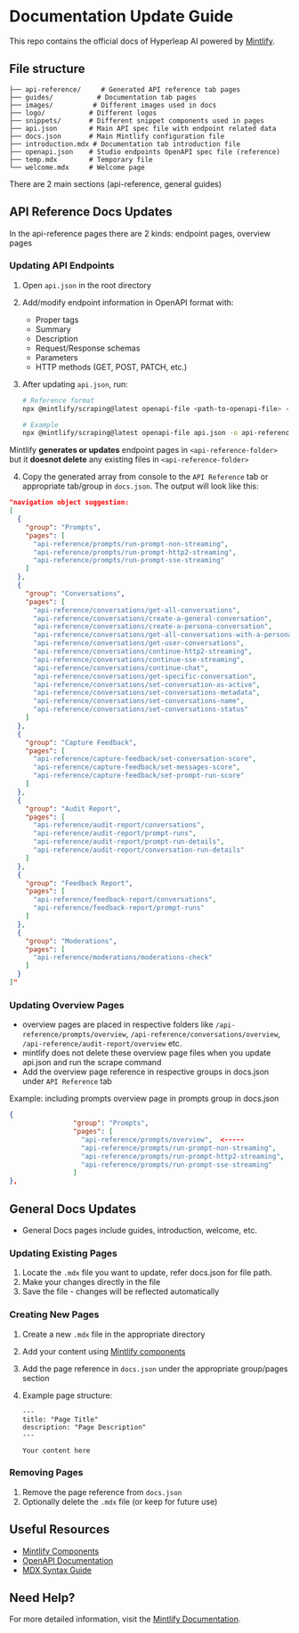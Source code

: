# Documentation Update Guide

This repo contains the official docs of Hyperleap AI powered by [Mintlify](https://mintlify.com/docs/quickstart).

## File structure

```
├── api-reference/     # Generated API reference tab pages
├── guides/           # Documentation tab pages
├── images/          # Different images used in docs
├── logo/           # Different logos
├── snippets/       # Different snippet components used in pages
├── api.json        # Main API spec file with endpoint related data
├── docs.json       # Main Mintlify configuration file
├── introduction.mdx # Documentation tab introduction file
├── openapi.json    # Studio endpoints OpenAPI spec file (reference)
├── temp.mdx        # Temporary file
└── welcome.mdx     # Welcome page
```

There are 2 main sections (api-reference, general guides)

## API Reference Docs Updates

In the api-reference pages there are 2 kinds: endpoint pages, overview pages

### Updating API Endpoints

1. Open `api.json` in the root directory
2. Add/modify endpoint information in OpenAPI format with:

   - Proper tags
   - Summary
   - Description
   - Request/Response schemas
   - Parameters
   - HTTP methods (GET, POST, PATCH, etc.)

3. After updating `api.json`, run:

   ```bash
   # Reference format
   npx @mintlify/scraping@latest openapi-file <path-to-openapi-file> -o <api-reference-folder>

   # Example
   npx @mintlify/scraping@latest openapi-file api.json -o api-reference
   ```

Mintlify **generates or updates** endpoint pages in `<api-reference-folder>` but it **doesnot delete** any existing files in `<api-reference-folder>`

4. Copy the generated array from console to the `API Reference` tab or appropriate tab/group in `docs.json`.
   The output will look like this:

```json
"navigation object suggestion:
[
  {
    "group": "Prompts",
    "pages": [
      "api-reference/prompts/run-prompt-non-streaming",
      "api-reference/prompts/run-prompt-http2-streaming",
      "api-reference/prompts/run-prompt-sse-streaming"
    ]
  },
  {
    "group": "Conversations",
    "pages": [
      "api-reference/conversations/get-all-conversations",
      "api-reference/conversations/create-a-general-conversation",
      "api-reference/conversations/create-a-persona-conversation",
      "api-reference/conversations/get-all-conversations-with-a-persona",
      "api-reference/conversations/get-user-conversations",
      "api-reference/conversations/continue-http2-streaming",
      "api-reference/conversations/continue-sse-streaming",
      "api-reference/conversations/continue-chat",
      "api-reference/conversations/get-specific-conversation",
      "api-reference/conversations/set-conversation-as-active",
      "api-reference/conversations/set-conversations-metadata",
      "api-reference/conversations/set-conversations-name",
      "api-reference/conversations/set-conversations-status"
    ]
  },
  {
    "group": "Capture Feedback",
    "pages": [
      "api-reference/capture-feedback/set-conversation-score",
      "api-reference/capture-feedback/set-messages-score",
      "api-reference/capture-feedback/set-prompt-run-score"
    ]
  },
  {
    "group": "Audit Report",
    "pages": [
      "api-reference/audit-report/conversations",
      "api-reference/audit-report/prompt-runs",
      "api-reference/audit-report/prompt-run-details",
      "api-reference/audit-report/conversation-run-details"
    ]
  },
  {
    "group": "Feedback Report",
    "pages": [
      "api-reference/feedback-report/conversations",
      "api-reference/feedback-report/prompt-runs"
    ]
  },
  {
    "group": "Moderations",
    "pages": [
      "api-reference/moderations/moderations-check"
    ]
  }
]"
```

### Updating Overview Pages

- overview pages are placed in respective folders like `/api-reference/prompts/overview`, `/api-reference/conversations/overview`, `/api-reference/audit-report/overview` etc.
- mintlify does not delete these overview page files when you update api.json and run the scrape command
- Add the overview page reference in respective groups in docs.json under `API Reference` tab

Example: including prompts overview page in prompts group in docs.json

```json
{
                "group": "Prompts",
                "pages": [
                  "api-reference/prompts/overview",  <-----
                  "api-reference/prompts/run-prompt-non-streaming",
                  "api-reference/prompts/run-prompt-http2-streaming",
                  "api-reference/prompts/run-prompt-sse-streaming"
                ]
},
```

## General Docs Updates

- General Docs pages include guides, introduction, welcome, etc.

### Updating Existing Pages

1. Locate the `.mdx` file you want to update, refer docs.json for file path.
2. Make your changes directly in the file
3. Save the file - changes will be reflected automatically

### Creating New Pages

1. Create a new `.mdx` file in the appropriate directory
2. Add your content using [Mintlify components](https://mintlify.com/docs/components/overview)
3. Add the page reference in `docs.json` under the appropriate group/pages section
4. Example page structure:

   ```mdx
   ---
   title: "Page Title"
   description: "Page Description"
   ---

   Your content here
   ```

### Removing Pages

1. Remove the page reference from `docs.json`
2. Optionally delete the `.mdx` file (or keep for future use)

## Useful Resources

- [Mintlify Components](https://mintlify.com/docs/components/overview)
- [OpenAPI Documentation](https://mintlify.com/docs/api-playground/openapi/overview)
- [MDX Syntax Guide](https://mintlify.com/docs/writing-content/mdx)

## Need Help?

For more detailed information, visit the [Mintlify Documentation](https://mintlify.com/docs/quickstart).
